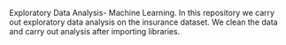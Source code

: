Exploratory Data Analysis- Machine Learning.
In this repository we carry out exploratory data analysis on the insurance dataset. We clean the data and carry out analysis after importing libraries.

